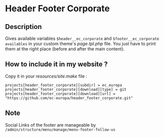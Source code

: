 
# Header Footer Corporate

## Description

Gives available variables `$header__ec_corporate` and `$footer__ec_corporate availables` in your custom theme's *page.tpl.php* file.
You just have to print them at the right place (before and after the main content).

## How to include it  in my website ?

Copy it in your *resources/site.make* file :

    projects[header_footer_corporate][subdir] = ec_europa
    projects[header_footer_corporate][download][type] = git
    projects[header_footer_corporate][download][url] = "https://github.com/ec-europa/header_footer_corporate.git"


## Note
Social Links of the footer are manageable by `/admin/structure/menu/manage/menu-footer-follow-us`
